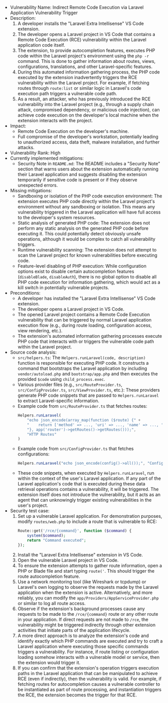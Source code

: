 * Vulnerability Name: Indirect Remote Code Execution via Laravel Application Vulnerability Trigger
* Description:
    1. A developer installs the "Laravel Extra Intellisense" VS Code extension.
    2. The developer opens a Laravel project in VS Code that contains a Remote Code Execution (RCE) vulnerability within the Laravel application code itself.
    3. The extension, to provide autocompletion features, executes PHP code within the Laravel project's environment using the `php -r` command. This is done to gather information about routes, views, configurations, translations, and other Laravel-specific features.
    4. During this automated information gathering process, the PHP code executed by the extension inadvertently triggers the RCE vulnerability within the Laravel project. For example, if fetching routes through `route:list` or similar logic in Laravel's code execution path triggers a vulnerable code path.
    5. As a result, an attacker, who has previously introduced the RCE vulnerability into the Laravel project (e.g., through a supply chain attack, compromised dependency, or malicious code injection), can achieve code execution on the developer's local machine when the extension interacts with the project.
* Impact:
    - Remote Code Execution on the developer's machine.
    - Full compromise of the developer's workstation, potentially leading to unauthorized access, data theft, malware installation, and further attacks.
* Vulnerability Rank: High
* Currently implemented mitigations:
    - Security Note in `README.md`:  The README includes a "Security Note" section that warns users about the extension automatically running their Laravel application and suggests disabling the extension temporarily if sensitive code is present or if they observe unexpected errors.
* Missing mitigations:
    - Sandboxing or isolation of the PHP code execution environment: The extension executes PHP code directly within the Laravel project's environment without any sandboxing or isolation. This means any vulnerability triggered in the Laravel application will have full access to the developer's system resources.
    - Static analysis of generated PHP code: The extension does not perform any static analysis on the generated PHP code before executing it. This could potentially detect obviously unsafe operations, although it would be complex to catch all vulnerability triggers.
    - Runtime vulnerability scanning: The extension does not attempt to scan the Laravel project for known vulnerabilities before executing code.
    - Feature-level disabling of PHP execution: While configuration options exist to disable certain autocompletion features (`disableBlade`, `disableAuth`), there is no global option to disable all PHP code execution for information gathering, which would act as a kill switch in potentially vulnerable projects.
* Preconditions:
    - A developer has installed the "Laravel Extra Intellisense" VS Code extension.
    - The developer opens a Laravel project in VS Code.
    - The opened Laravel project contains a Remote Code Execution vulnerability that can be triggered by normal Laravel application execution flow (e.g., during route loading, configuration access, view rendering, etc.).
    - The extension's automated information gathering processes execute PHP code that interacts with or triggers the vulnerable code path within the Laravel project.
* Source code analysis:
    - `src/helpers.ts`: The `Helpers.runLaravel(code, description)` function is responsible for executing PHP code. It constructs a command that bootstraps the Laravel application by including `vendor/autoload.php` and `bootstrap/app.php` and then executes the provided `$code` using `child_process.exec`.
    - Various provider files (e.g., `src/RouteProvider.ts`, `src/ConfigProvider.ts`, `src/ViewProvider.ts`, etc.): These providers generate PHP code snippets that are passed to `Helpers.runLaravel` to extract Laravel-specific information.
    - Example code from `src/RouteProvider.ts` that fetches routes:
      ```typescript
      Helpers.runLaravel(
          "echo json_encode(array_map(function ($route) {" +
          "    return ['method' => ..., 'uri' => ..., 'name' => ..., 'action' => ..., 'parameters' => ...];" +
          "}, app('router')->getRoutes()->getRoutes()));",
          "HTTP Routes"
      )
      ```
    - Example code from `src/ConfigProvider.ts` that fetches configurations:
      ```typescript
      Helpers.runLaravel("echo json_encode(config()->all());", "Configs")
      ```
    - These code snippets, when executed by `Helpers.runLaravel`, run within the context of the user's Laravel application. If any part of the Laravel application's code that is executed during these data retrieval operations contains a vulnerability, it will be triggered. The extension itself does not introduce the vulnerability, but it acts as an agent that can unknowingly trigger existing vulnerabilities in the user's project.
* Security test case:
    1. Set up a vulnerable Laravel application. For demonstration purposes, modify `routes/web.php` to include a route that is vulnerable to RCE:
       ```php
       Route::get('/rce/{command}', function ($command) {
           system($command);
           return "Command executed";
       });
       ```
    2. Install the "Laravel Extra Intellisense" extension in VS Code.
    3. Open the vulnerable Laravel project in VS Code.
    4. To ensure the extension attempts to gather route information, open a PHP or Blade file and start typing `route('`. This should trigger the route autocompletion feature.
    5. Use a network monitoring tool (like Wireshark or tcpdump) or Laravel's own logging to observe the requests made by the Laravel application when the extension is active. Alternatively, and more reliably, you can modify the `app/Providers/AppServiceProvider.php` or similar to log all route access.
    6. Observe if the extension's background processes cause any requests to be made to the `/rce/{command}` route or any other route in your application. If direct requests are not made to `/rce`, the vulnerability might be triggered indirectly through other extension activities that initiate parts of the application lifecycle.
    7. A more direct approach is to analyze the extension's code and identify exactly which PHP commands are executed and try to craft a Laravel application where executing those specific commands triggers a vulnerability. For instance, if route listing or configuration loading somehow interacts with a vulnerable model or service, then the extension would trigger it.
    8. If you can confirm that the extension's operation triggers execution paths in the Laravel application that can be manipulated to achieve RCE (even if indirectly), then the vulnerability is valid. For example, if fetching routes for autocompletion causes a vulnerable controller to be instantiated as part of route processing, and instantiation triggers the RCE, the extension becomes the trigger for that RCE.
